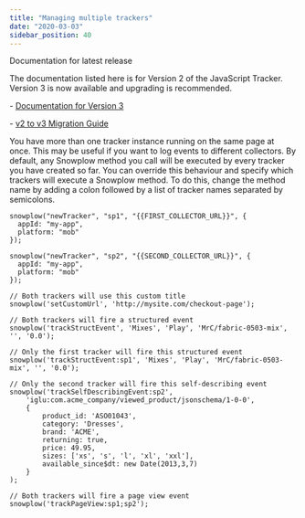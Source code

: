 ```yaml
---
title: "Managing multiple trackers"
date: "2020-03-03"
sidebar_position: 40
---
```


Documentation for latest release

The documentation listed here is for Version 2 of the JavaScript Tracker. Version 3 is now available and upgrading is recommended.

\- [Documentation for Version 3](/docs/migrated/collecting-data/collecting-from-own-applications/javascript-trackers/)

\- [v2 to v3 Migration Guide](/docs/migrated/collecting-data/collecting-from-own-applications/javascript-trackers/javascript-tracker/v2-to-v3-migration-guide/)

You have more than one tracker instance running on the same page at once. This may be useful if you want to log events to different collectors. By default, any Snowplow method you call will be executed by every tracker you have created so far. You can override this behaviour and specify which trackers will execute a Snowplow method. To do this, change the method name by adding a colon followed by a list of tracker names separated by semicolons.

```
snowplow("newTracker", "sp1", "{{FIRST_COLLECTOR_URL}}", {
  appId: "my-app",
  platform: "mob"
});

snowplow("newTracker", "sp2", "{{SECOND_COLLECTOR_URL}}", {
  appId: "my-app",
  platform: "mob"
});

// Both trackers will use this custom title
snowplow('setCustomUrl', 'http://mysite.com/checkout-page');

// Both trackers will fire a structured event
snowplow('trackStructEvent', 'Mixes', 'Play', 'MrC/fabric-0503-mix', '', '0.0');

// Only the first tracker will fire this structured event
snowplow('trackStructEvent:sp1', 'Mixes', 'Play', 'MrC/fabric-0503-mix', '', '0.0');

// Only the second tracker will fire this self-describing event
snowplow('trackSelfDescribingEvent:sp2', 
    'iglu:com.acme_company/viewed_product/jsonschema/1-0-0',
    {
        product_id: 'ASO01043',
        category: 'Dresses',
        brand: 'ACME',
        returning: true,
        price: 49.95,
        sizes: ['xs', 's', 'l', 'xl', 'xxl'],
        available_since$dt: new Date(2013,3,7)
    }
);

// Both trackers will fire a page view event
snowplow('trackPageView:sp1;sp2');
```
